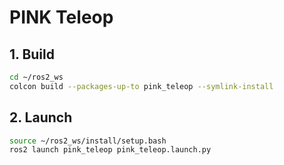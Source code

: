 # PINK Teleop

## 1. Build
```bash
cd ~/ros2_ws
colcon build --packages-up-to pink_teleop --symlink-install
```

## 2. Launch
```bash
source ~/ros2_ws/install/setup.bash
ros2 launch pink_teleop pink_teleop.launch.py 
```